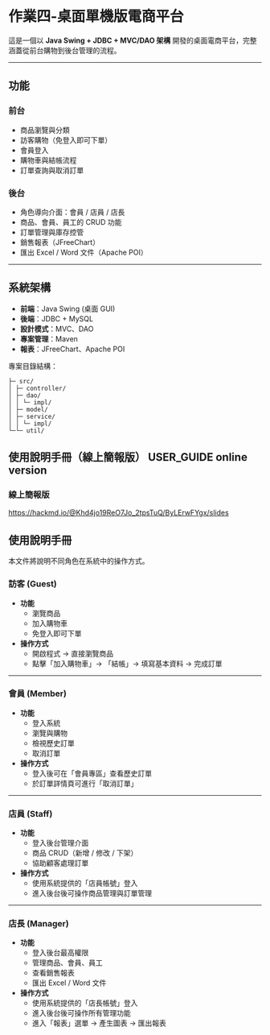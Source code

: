 # 作業四-桌面單機版電商平台

這是一個以 **Java Swing + JDBC + MVC/DAO 架構** 開發的桌面電商平台，完整涵蓋從前台購物到後台管理的流程。

---

## 功能

### 前台
- 商品瀏覽與分類
- 訪客購物（免登入即可下單）
- 會員登入
- 購物車與結帳流程
- 訂單查詢與取消訂單

### 後台
- 角色導向介面：會員 / 店員 / 店長
- 商品、會員、員工的 CRUD 功能
- 訂單管理與庫存控管
- 銷售報表（JFreeChart）
- 匯出 Excel / Word 文件（Apache POI）

---

## 系統架構

- **前端**：Java Swing (桌面 GUI)
- **後端**：JDBC + MySQL
- **設計模式**：MVC、DAO
- **專案管理**：Maven
- **報表**：JFreeChart、Apache POI

專案目錄結構：
```
├─ src/
│ ├─ controller/
│ ├─ dao/
│ │ └─ impl/
│ ├─ model/
│ ├─ service/
│ │ └─ impl/
└─└─ util/
```

## 使用說明手冊（線上簡報版） USER_GUIDE online version
### 線上簡報版
https://hackmd.io/@Khd4jo19ReO7Jo_2tpsTuQ/ByLErwFYgx/slides

## 使用說明手冊

本文件將說明不同角色在系統中的操作方式。

### 訪客 (Guest)
- **功能**
  - 瀏覽商品
  - 加入購物車
  - 免登入即可下單
- **操作方式**
  - 開啟程式 → 直接瀏覽商品
  - 點擊「加入購物車」→ 「結帳」→ 填寫基本資料 → 完成訂單

---

### 會員 (Member)
- **功能**
  - 登入系統
  - 瀏覽與購物
  - 檢視歷史訂單
  - 取消訂單
- **操作方式**
  - 登入後可在「會員專區」查看歷史訂單
  - 於訂單詳情頁可進行「取消訂單」

---

### 店員 (Staff)
- **功能**
  - 登入後台管理介面
  - 商品 CRUD（新增 / 修改 / 下架）
  - 協助顧客處理訂單
- **操作方式**
  - 使用系統提供的「店員帳號」登入
  - 進入後台後可操作商品管理與訂單管理

---

### 店長 (Manager)
- **功能**
  - 登入後台最高權限
  - 管理商品、會員、員工
  - 查看銷售報表
  - 匯出 Excel / Word 文件
- **操作方式**
  - 使用系統提供的「店長帳號」登入
  - 進入後台後可操作所有管理功能
  - 進入「報表」選單 → 產生圖表 → 匯出報表
